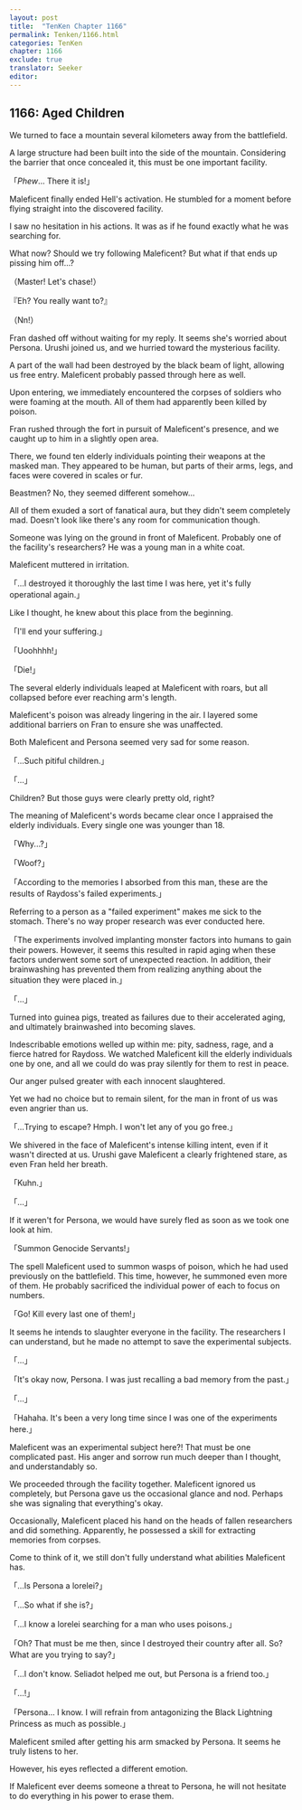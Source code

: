 ```yaml
---
layout: post
title:  "TenKen Chapter 1166"
permalink: Tenken/1166.html
categories: TenKen
chapter: 1166
exclude: true
translator: Seeker
editor: 
---
```

<h2>1166: Aged Children</h2>

We turned to face a mountain several kilometers away from the battlefield.

A large structure had been built into the side of the mountain. Considering the barrier that once concealed it, this must be one important facility.

「*Phew*... There it is!」

Maleficent finally ended Hell's activation. He stumbled for a moment before flying straight into the discovered facility.

I saw no hesitation in his actions. It was as if he found exactly what he was searching for.

What now? Should we try following Maleficent? But what if that ends up pissing him off...?

（Master! Let's chase!）

『Eh? You really want to?』

（Nn!）

Fran dashed off without waiting for my reply. It seems she's worried about Persona. Urushi joined us, and we hurried toward the mysterious facility.

A part of the wall had been destroyed by the black beam of light, allowing us free entry. Maleficent probably passed through here as well.

Upon entering, we immediately encountered the corpses of soldiers who were foaming at the mouth. All of them had apparently been killed by poison.

Fran rushed through the fort in pursuit of Maleficent's presence, and we caught up to him in a slightly open area.

There, we found ten elderly individuals pointing their weapons at the masked man. They appeared to be human, but parts of their arms, legs, and faces were covered in scales or fur.

Beastmen? No, they seemed different somehow...

All of them exuded a sort of fanatical aura, but they didn't seem completely mad. Doesn't look like there's any room for communication though.

Someone was lying on the ground in front of Maleficent. Probably one of the facility's researchers? He was a young man in a white coat.

Maleficent muttered in irritation.

「...I destroyed it thoroughly the last time I was here, yet it's fully operational again.」

Like I thought, he knew about this place from the beginning.

「I'll end your suffering.」

「Uoohhhh!」

「Die!」

The several elderly individuals leaped at Maleficent with roars, but all collapsed before ever reaching arm's length.

Maleficent's poison was already lingering in the air. I layered some additional barriers on Fran to ensure she was unaffected.

Both Maleficent and Persona seemed very sad for some reason.

「...Such pitiful children.」

「...」

Children? But those guys were clearly pretty old, right?

The meaning of Maleficent's words became clear once I appraised the elderly individuals. Every single one was younger than 18.

「Why...?」

「Woof?」

「According to the memories I absorbed from this man, these are the results of Raydoss's failed experiments.」

Referring to a person as a "failed experiment" makes me sick to the stomach. There's no way proper research was ever conducted here.

「The experiments involved implanting monster factors into humans to gain their powers. However, it seems this resulted in rapid aging when these factors underwent some sort of unexpected reaction. In addition, their brainwashing has prevented them from realizing anything about the situation they were placed in.」

「...」

Turned into guinea pigs, treated as failures due to their accelerated aging, and ultimately brainwashed into becoming slaves.

Indescribable emotions welled up within me: pity, sadness, rage, and a fierce hatred for Raydoss. We watched Maleficent kill the elderly individuals one by one, and all we could do was pray silently for them to rest in peace.

Our anger pulsed greater with each innocent slaughtered.

Yet we had no choice but to remain silent, for the man in front of us was even angrier than us.

「...Trying to escape? Hmph. I won't let any of you go free.」

We shivered in the face of Maleficent's intense killing intent, even if it wasn't directed at us. Urushi gave Maleficent a clearly frightened stare, as even Fran held her breath.

「Kuhn.」

「...」

If it weren't for Persona, we would have surely fled as soon as we took one look at him.

「Summon Genocide Servants!」

The spell Maleficent used to summon wasps of poison, which he had used previously on the battlefield. This time, however, he summoned even more of them. He probably sacrificed the individual power of each to focus on numbers.

「Go! Kill every last one of them!」

It seems he intends to slaughter everyone in the facility. The researchers I can understand, but he made no attempt to save the experimental subjects.

「...」

「It's okay now, Persona. I was just recalling a bad memory from the past.」

「...」

「Hahaha. It's been a very long time since I was one of the experiments here.」

Maleficent was an experimental subject here?! That must be one complicated past. His anger and sorrow run much deeper than I thought, and understandably so.

We proceeded through the facility together. Maleficent ignored us completely, but Persona gave us the occasional glance and nod. Perhaps she was signaling that everything's okay.

Occasionally, Maleficent placed his hand on the heads of fallen researchers and did something. Apparently, he possessed a skill for extracting memories from corpses.

Come to think of it, we still don't fully understand what abilities Maleficent has.

「...Is Persona a lorelei?」

「...So what if she is?」

「...I know a lorelei searching for a man who uses poisons.」

「Oh? That must be me then, since I destroyed their country after all. So? What are you trying to say?」

「...I don't know. Seliadot helped me out, but Persona is a friend too.」

「...!」

「Persona... I know. I will refrain from antagonizing the Black Lightning Princess as much as possible.」

Maleficent smiled after getting his arm smacked by Persona. It seems he truly listens to her.

However, his eyes reflected a different emotion.

If Maleficent ever deems someone a threat to Persona, he will not hesitate to do everything in his power to erase them.



